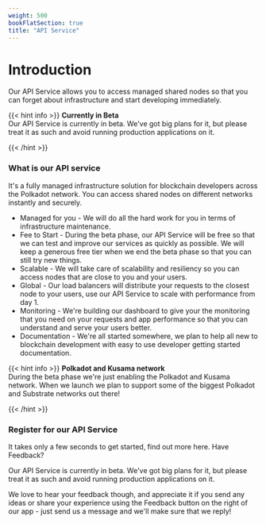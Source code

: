 ```yaml
---
weight: 500
bookFlatSection: true
title: "API Service"
---
```

# Introduction

Our API Service allows you to access managed shared nodes so that you can forget about infrastructure and start developing immediately.

{{< hint info >}}
**Currently in Beta**  
Our API Service is currently in beta. We've got big plans for it, but please treat it as such and avoid running production applications on it.

{{< /hint >}}


### What is our API service

It's a fully managed infrastructure solution for blockchain developers across the Polkadot network. You can access shared nodes on different networks instantly and securely.

- Managed for you - We will do all the hard work for you in terms of infrastructure maintenance.
- Fee to Start - During the beta phase, our API Service will be free so that we can test and improve our services as quickly as possible. We will keep a generous free tier when we end the beta phase so that you can still try new things.
-  Scalable - We will take care of scalability and resiliency so you can access nodes that are close to you and your users.
- Global - Our load balancers will distribute your requests to the closest node to your users, use our API Service to scale with performance from day 1.
- Monitoring - We're building our dashboard to give your the monitoring that you need on your requests and app performance so that you can understand and serve your users better.
- Documentation - We're all started somewhere, we plan to help all new to blockchain development with easy to use developer getting started documentation.



{{< hint info >}}
**Polkadot and Kusama network**  
During the beta phase we're just enabling the Polkadot and Kusama network. When we launch we plan to support some of the biggest Polkadot and Substrate networks out there!

{{< /hint >}}

### Register for our API Service

It takes only a few seconds to get started, find out more here.
Have Feedback?

Our API Service is currently in beta. We've got big plans for it, but please treat it as such and avoid running production applications on it.

We love to hear your feedback though, and appreciate it if you send any ideas or share your experience using the Feedback button on the right of our app - just send us a message and we'll make sure that we reply!
